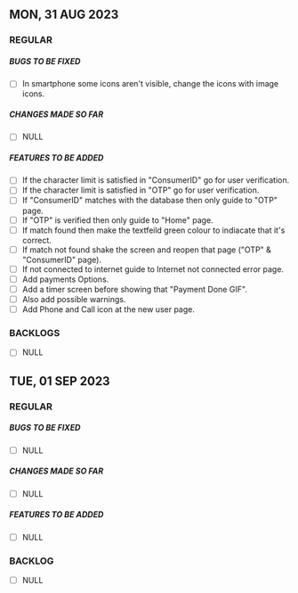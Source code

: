 ## MON, 31 AUG 2023

### REGULAR
##### BUGS TO BE FIXED
- [ ] In smartphone some icons aren't visible, change the icons with image icons.


##### CHANGES MADE SO FAR
- [ ] NULL


##### FEATURES TO BE ADDED
- [ ] If the character limit is satisfied in "ConsumerID" go for user verification.
- [ ] If the character limit is satisfied in "OTP" go for user verification.
- [ ] If "ConsumerID" matches with the database then only guide to "OTP" page.
- [ ] If "OTP" is verified then only guide to "Home" page.
- [ ] If match found then make the textfeild green colour to indiacate that it's correct.
- [ ] If match not found shake the screen and reopen that page ("OTP" & "ConsumerID" page).
- [ ] If not connected to internet guide to Internet not connected error page.
- [ ] Add payments Options.
- [ ] Add a timer screen before showing that "Payment Done GIF".
- [ ] Also add possible warnings.
- [ ] Add Phone and Call icon at the new user page.

### BACKLOGS
- [ ] NULL


## TUE, 01 SEP 2023
### REGULAR

##### BUGS TO BE FIXED
- [ ] NULL

##### CHANGES MADE SO FAR
- [ ] NULL
##### FEATURES TO BE ADDED
- [ ] NULL

### BACKLOG
- [ ] NULL



